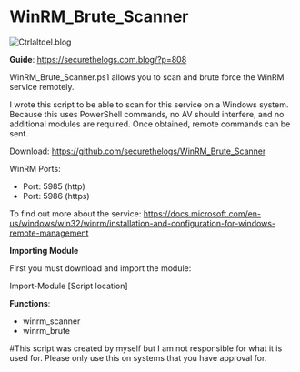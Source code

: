 # WinRM_Brute_Scanner
![Ctrlaltdel.blog](https://ctrla1tdel.files.wordpress.com/2019/04/cropped-thumb-1920-865098.jpg)

**Guide**: https://securethelogs.com.blog/?p=808

WinRM_Brute_Scanner.ps1 allows you to scan and brute force the WinRM service remotely.


I wrote this script to be able to scan for this service on a Windows system. Because this uses PowerShell commands, no AV should interfere, and no additional modules are required.  Once obtained, remote commands can be sent.

Download: https://github.com/securethelogs/WinRM_Brute_Scanner

WinRM Ports:

- Port: 5985 (http)
- Port: 5986 (https)


To find out more about the service: https://docs.microsoft.com/en-us/windows/win32/winrm/installation-and-configuration-for-windows-remote-management


**Importing Module**

First you must download and import the module:

Import-Module [Script location]



**Functions**:

- winrm_scanner
- winrm_brute


#This script was created by myself but I am not responsible for what it is used for. Please only use this on systems that you have approval for. 

